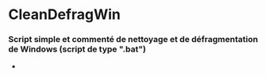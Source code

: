 # CleanDefragWin

### Script simple et commenté de nettoyage et de défragmentation de Windows (script de type ".bat")

* 
